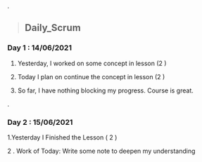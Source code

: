 .

> ## Daily_Scrum




### Day 1 : 14/06/2021


1. Yesterday, I worked on some concept in  lesson (2 )

2. Today I plan on continue  the concept  in  lesson (2 )

3. So far, I have nothing blocking my progress. Course is great.


.

### Day 2 : 15/06/2021


1.Yesterday I Finished the  Lesson ( 2 )

2 . Work of Today: Write some note to deepen my understanding
